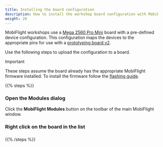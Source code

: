 ```yaml
---
title: Installing the board configuration
description: How to install the workshop board configuration with MobiFlight.
weight: 20
---
```


MobiFlight workshops use a [Mega 2560 Pro Mini](/boards/recommended/mega-2560-pro-mini) board with a pre-defined device configuration. This configuration maps the devices to the appropriate pins for use with a [prototyping board v2](https://shop.mobiflight.com/product/prototyping-board-v2).

Use the following steps to upload the configuration to a board.

> [!IMPORTANT]
> These steps assume the board already has the appropriate MobiFlight firmware installed. To install the firmware follow the [flashing guide](/guides/flashing-ambiguous-boards/).

{{% steps %}}

### Open the Modules dialog

Click the **MobiFlight Modules** button on the toolbar of the main MobiFlight window.

### Right click on the board in the list

### 
{{% /steps %}}
